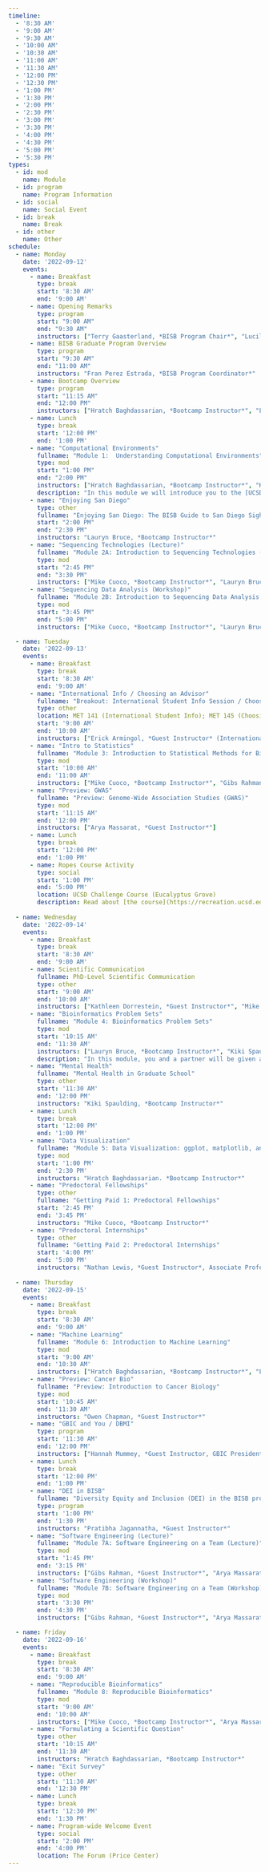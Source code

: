 ```yaml
---
timeline:
  - '8:30 AM'
  - '9:00 AM'
  - '9:30 AM'
  - '10:00 AM'
  - '10:30 AM'
  - '11:00 AM'
  - '11:30 AM'
  - '12:00 PM'
  - '12:30 PM'
  - '1:00 PM'
  - '1:30 PM'
  - '2:00 PM'
  - '2:30 PM'
  - '3:00 PM'
  - '3:30 PM'
  - '4:00 PM'
  - '4:30 PM'
  - '5:00 PM'
  - '5:30 PM'
types:
  - id: mod
    name: Module 
  - id: program
    name: Program Information
  - id: social
    name: Social Event
  - id: break
    name: Break
  - id: other
    name: Other
schedule:
  - name: Monday
    date: '2022-09-12'
    events:
      - name: Breakfast
        type: break
        start: '8:30 AM'
        end: '9:00 AM'
      - name: Opening Remarks 
        type: program
        start: "9:00 AM"
        end: "9:30 AM"
        instructors: ["Terry Gaasterland, *BISB Program Chair*", "Lucila Ohno-Machado, *BMI Program Chair*"]
      - name: BISB Graduate Program Overview
        type: program
        start: "9:30 AM"
        end: "11:00 AM"
        instructors: "Fran Perez Estrada, *BISB Program Coordinator*"
      - name: Bootcamp Overview
        type: program
        start: "11:15 AM"
        end: "12:00 PM"
        instructors: ["Hratch Baghdassarian, *Bootcamp Instructor*", "Lauryn Bruce, *Bootcamp Instructor*", "Mike Cuoco, *Bootcamp Instructor*", "Kiki Spaulding, *Bootcamp Instructor*"]
      - name: Lunch
        type: break
        start: '12:00 PM'
        end: '1:00 PM'
      - name: "Computational Environments" 
        fullname: "Module 1:  Understanding Computational Environments" 
        type: mod
        start: "1:00 PM"
        end: "2:00 PM"
        instructors: ["Hratch Baghdassarian, *Bootcamp Instructor*", "Kiki Spaulding, *Bootcamp Instructor*"]
        description: "In this module we will introduce you to the [UCSD Jupyterhub (Data Science) Platform](https://datahub.ucsd.edu/hub/login?next=%2Fhub%2F). You will learn how to navigate with Command Line Interfaces (CLI) using a Terminal Application. We will also cover package and environment management with including: how to use the [conda package manager](https://docs.conda.io/en/latest/), configuring conda channels, creating, saving, and loading new conda environments, and the basics of commonly-used python packages (e.g., jupyterlab, numpy, etc.) We will also go over the 5 basic concepts found in most programming languages. We will also review some examples of common programming tasks in bioinformatics including printing/manipulating text and reading/writing files."
      - name: "Enjoying San Diego" 
        type: other
        fullname: "Enjoying San Diego: The BISB Guide to San Diego Sights, Eats, and Drinks"
        start: "2:00 PM"
        end: "2:30 PM"
        instructors: "Lauryn Bruce, *Bootcamp Instructor*"
      - name: "Sequencing Technologies (Lecture)"
        fullname: "Module 2A: Introduction to Sequencing Technologies (Lecture)"
        type: mod
        start: "2:45 PM"
        end: "3:30 PM"
        instructors: ["Mike Cuoco, *Bootcamp Instructor*", "Lauryn Bruce, *Bootcamp Instructor*"]
      - name: "Sequencing Data Analysis (Workshop)"
        fullname: "Module 2B: Introduction to Sequencing Data Analysis (Workshop)"
        type: mod
        start: "3:45 PM"
        end: "5:00 PM"
        instructors: ["Mike Cuoco, *Bootcamp Instructor*", "Lauryn Bruce, *Bootcamp Instructor*"]

  - name: Tuesday
    date: '2022-09-13'
    events:
      - name: Breakfast
        type: break
        start: '8:30 AM'
        end: '9:00 AM'
      - name: "International Info / Choosing an Advisor"
        fullname: "Breakout: International Student Info Session / Choosing a PhD Advisor"
        type: other
        location: MET 141 (International Student Info); MET 145 (Choosing a PhD Advisor)
        start: '9:00 AM'
        end: '10:00 AM'
        instructors: ["Erick Armingol, *Guest Instructor* (International Student Info)", "Alex Wenzel, *Guest Instructor* (Choosing a PhD Advisor)"]
      - name: "Intro to Statistics"
        fullname: "Module 3: Introduction to Statistical Methods for Bioinformatics"
        type: mod
        start: '10:00 AM'
        end: '11:00 AM'
        instructors: ["Mike Cuoco, *Bootcamp Instructor*", "Gibs Rahman, *Guest Instructor*"]
      - name: "Preview: GWAS"
        fullname: "Preview: Genome-Wide Association Studies (GWAS)"
        type: mod
        start: '11:15 AM'
        end: '12:00 PM'
        instructors: ["Arya Massarat, *Guest Instructor*"]
      - name: Lunch
        type: break
        start: '12:00 PM'
        end: '1:00 PM'
      - name: Ropes Course Activity
        type: social 
        start: '1:00 PM'
        end: '5:00 PM'
        location: UCSD Challenge Course (Eucalyptus Grove)
        description: Read about [the course](https://recreation.ucsd.edu/adventures/the-course/)!
        
  - name: Wednesday
    date: '2022-09-14'
    events:
      - name: Breakfast
        type: break
        start: '8:30 AM'
        end: '9:00 AM'
      - name: Scientific Communication
        fullname: PhD-Level Scientific Communication
        type: other
        start: '9:00 AM'
        end: '10:00 AM'
        instructors: ["Kathleen Dorrestein, *Guest Instructor*", "Mike Cuoco, *Bootcamp Instructor*"]
      - name: "Bioinformatics Problem Sets"
        fullname: "Module 4: Bioinformatics Problem Sets"
        type: mod
        start: '10:15 AM'
        end: '11:30 AM'
        instructors: ["Lauryn Bruce, *Bootcamp Instructor*", "Kiki Spaulding, *Bootcamp Instructor*"]
        description: "In this module, you and a partner will be given a relatively simple problem to solve from the [Rosalind Bioinformatics Project](http://rosalind.info/about/)’s textbook track and bioinformatics stronghold track. By the end of this module, you should: 1. Have a working solution for your problem prepared! 2. Have a short slide (in this presentation) explaining your code along with a fun fact about yourselves!"
      - name: "Mental Health"
        fullname: "Mental Health in Graduate School"
        type: other
        start: '11:30 AM'
        end: '12:00 PM'
        instructors: "Kiki Spaulding, *Bootcamp Instructor*"
      - name: Lunch
        type: break
        start: '12:00 PM'
        end: '1:00 PM'
      - name: "Data Visualization"
        fullname: "Module 5: Data Visualization: ggplot, matplotlib, and seaborn"
        type: mod
        start: '1:00 PM'
        end: '2:30 PM'
        instructors: "Hratch Baghdassarian. *Bootcamp Instructor*"
      - name: "Predoctoral Fellowships"
        type: other
        fullname: "Getting Paid 1: Predoctoral Fellowships"
        start: '2:45 PM'
        end: '3:45 PM'
        instructors: "Mike Cuoco, *Bootcamp Instructor*"
      - name: "Predoctoral Internships"
        type: other
        fullname: "Getting Paid 2: Predoctoral Internships"
        start: '4:00 PM'
        end: '5:00 PM'
        instructors: "Nathan Lewis, *Guest Instructor*, Associate Professor of Pediatrics and Bioengineering"
        
  - name: Thursday 
    date: '2022-09-15'
    events:
      - name: Breakfast
        type: break
        start: '8:30 AM'
        end: '9:00 AM'
      - name: "Machine Learning"
        fullname: "Module 6: Introduction to Machine Learning"
        type: mod
        start: '9:00 AM'
        end: '10:30 AM'
        instructors: ["Hratch Baghdassarian, *Bootcamp Instructor*", "Lauryn Bruce, *Bootcamp Instructor*"]
      - name: "Preview: Cancer Bio"
        fullname: "Preview: Introduction to Cancer Biology"
        type: mod
        start: '10:45 AM'
        end: '11:30 AM'
        instructors: "Owen Chapman, *Guest Instructor*"
      - name: "GBIC and You / DBMI"
        type: program
        start: '11:30 AM'
        end: '12:00 PM'
        instructors: ["Hannah Mummey, *Guest Instructor, GBIC President*", "Lauryn Bruce, *Bootcamp Instructor*"]
      - name: Lunch
        type: break
        start: '12:00 PM'
        end: '1:00 PM'
      - name: "DEI in BISB"
        fullname: "Diversity Equity and Inclusion (DEI) in the BISB program and at UCSD"
        type: program
        start: '1:00 PM'
        end: '1:30 PM'
        instructors: "Pratibha Jagannatha, *Guest Instructor*"
      - name: "Software Engineering (Lecture)"
        fullname: "Module 7A: Software Engineering on a Team (Lecture)"
        type: mod
        start: '1:45 PM'
        end: '3:15 PM'
        instructors: ["Gibs Rahman, *Guest Instructor*", "Arya Massarat, *Guest Instructor*", "Mike Cuoco, *Bootcamp Instructor*"]
      - name: "Software Engineering (Workshop)"
        fullname: "Module 7B: Software Engineering on a Team (Workshop)"
        type: mod
        start: '3:30 PM'
        end: '4:30 PM'
        instructors: ["Gibs Rahman, *Guest Instructor*", "Arya Massarat, *Guest Instructor*", "Mike Cuoco, *Bootcamp Instructor*"]

  - name: Friday
    date: '2022-09-16'
    events:
      - name: Breakfast
        type: break
        start: '8:30 AM'
        end: '9:00 AM'
      - name: "Reproducible Bioinformatics"
        fullname: "Module 8: Reproducible Bioinformatics"
        type: mod
        start: '9:00 AM'
        end: '10:00 AM'
        instructors: ["Mike Cuoco, *Bootcamp Instructor*", "Arya Massarat, *Guest Instructor*"]
      - name: "Formulating a Scientific Question"
        type: other
        start: '10:15 AM'
        end: '11:30 AM'
        instructors: "Hratch Baghdassarian, *Bootcamp Instructor*"
      - name: "Exit Survey"
        type: other
        start: '11:30 AM'
        end: '12:30 PM'
      - name: Lunch
        type: break
        start: '12:30 PM'
        end: '1:30 PM'
      - name: Program-wide Welcome Event
        type: social
        start: '2:00 PM'
        end: '4:00 PM'
        location: The Forum (Price Center)
---
```

